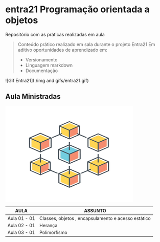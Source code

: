 # entra21 Programação orientada a objetos
Repositório com as práticas realizadas em aula  

> Conteúdo prático realizado em sala durante o projeto Entra21
> Em aditivo oportunidades de aprendizado em:
> - Versionamento
> - Linguagem markdown
> - Documentação


![Gif Entra21](./img and gifs/entra21.gif)

## Aula Ministradas

<a href="#"><img align="center" src="./img and gifs/giphy.gif" width="400 " height="300" /></a>

| AULA | ASSUNTO |
|------|---------|
|Aula 01 - 01|Classes, objetos , encapsulamento e acesso estático
|Aula 02 - 01|Herança      
|Aula 03 - 01|Polimorfismo  